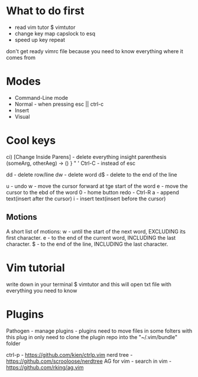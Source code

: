 # What to do first
 - read vim tutor $ vimtutor
 - change key map capslock to esq
 - speed up key repeat

don't get ready vimrc file because you need to know everything where it comes from

# Modes

 - Command-Line mode
 - Normal - when pressing esc || ctrl-c
 - Insert
 - Visual


 # Cool keys

 ci) [Change Inside Parens] - delete everything insight parenthesis (someArg, otherAeg) -> ()
   }
   "
   '
Ctrl-C - instead of esc

 dd - delete row/line
 dw - delete word
 d$ - delete to the end of the line

 u - undo
 w - move the cursor forward at tge start of the word
 e - move the cursor to the ebd of the word
 0 - home button
 redo - Ctrl-R
 a - append text(insert after the cursor)
 i - insert text(insert before the cursor)

 ## Motions

 A short list of motions:
   w - until the start of the next word, EXCLUDING its first character.
   e - to the end of the current word, INCLUDING the last character.
   $ - to the end of the line, INCLUDING the last character.


 # Vim tutorial

 write down in your terminal $ vimtutor and this will open txt file with everything you need to know

 # Plugins

Pathogen - manage plugins - plugins need to move files in some folters with this plug in only need to clone the plugin repo into the "~/.vim/bundle" folder

ctrl-p -  https://github.com/kien/ctrlp.vim
nerd tree - https://github.com/scrooloose/nerdtree
AG for vim - search in vim - https://github.com/rking/ag.vim

